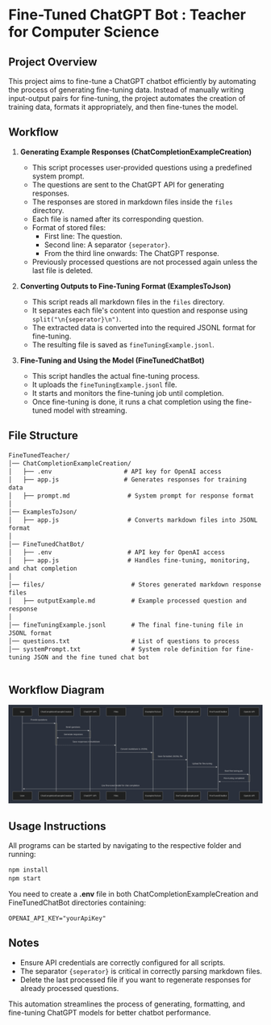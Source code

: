 # Fine-Tuned ChatGPT Bot : Teacher for Computer Science

## Project Overview
This project aims to fine-tune a ChatGPT chatbot efficiently by automating the process of generating fine-tuning data. Instead of manually writing input-output pairs for fine-tuning, the project automates the creation of training data, formats it appropriately, and then fine-tunes the model.

## Workflow
1. **Generating Example Responses (ChatCompletionExampleCreation)**
   - This script processes user-provided questions using a predefined system prompt.
   - The questions are sent to the ChatGPT API for generating responses.
   - The responses are stored in markdown files inside the `files` directory.
   - Each file is named after its corresponding question.
   - Format of stored files:
     - First line: The question.
     - Second line: A separator `{seperator}`.
     - From the third line onwards: The ChatGPT response.
   - Previously processed questions are not processed again unless the last file is deleted.

2. **Converting Outputs to Fine-Tuning Format (ExamplesToJson)**
   - This script reads all markdown files in the `files` directory.
   - It separates each file's content into question and response using `split("\n{seperator}\n")`.
   - The extracted data is converted into the required JSONL format for fine-tuning.
   - The resulting file is saved as `fineTuningExample.jsonl`.

3. **Fine-Tuning and Using the Model (FineTunedChatBot)**
   - This script handles the actual fine-tuning process.
   - It uploads the `fineTuningExample.jsonl` file.
   - It starts and monitors the fine-tuning job until completion.
   - Once fine-tuning is done, it runs a chat completion using the fine-tuned model with streaming.

## File Structure
```
FineTunedTeacher/
│── ChatCompletionExampleCreation/
│   ├── .env                    # API key for OpenAI access
│   ├── app.js                  # Generates responses for training data
│   ├── prompt.md                # System prompt for response format
│
│── ExamplesToJson/
│   ├── app.js                   # Converts markdown files into JSONL format
│
│── FineTunedChatBot/
│   ├── .env                     # API key for OpenAI access
│   ├── app.js                   # Handles fine-tuning, monitoring, and chat completion
│
│── files/                        # Stores generated markdown response files
│   ├── outputExample.md          # Example processed question and response
│
│── fineTuningExample.jsonl       # The final fine-tuning file in JSONL format
│── questions.txt                 # List of questions to process   
│── systemPrompt.txt              # System role definition for fine-tuning JSON and the fine tuned chat bot


```

## Workflow Diagram
![Workflow Sequence](img/mermaid_diagram.png)


## Usage Instructions
All programs can be started by navigating to the respective folder and running:
```sh
npm install
npm start
```
You need to create a **.env** file in both ChatCompletionExampleCreation and FineTunedChatBot directories containing:

```
OPENAI_API_KEY="yourApiKey"
```

## Notes
- Ensure API credentials are correctly configured for all scripts.
- The separator `{seperator}` is critical in correctly parsing markdown files.
- Delete the last processed file if you want to regenerate responses for already processed questions.


This automation streamlines the process of generating, formatting, and fine-tuning ChatGPT models for better chatbot performance. 
